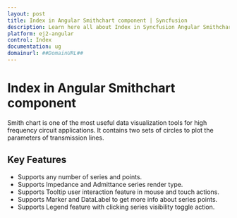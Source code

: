 ```yaml
---
layout: post
title: Index in Angular Smithchart component | Syncfusion
description: Learn here all about Index in Syncfusion Angular Smithchart component of Syncfusion Essential JS 2 and more.
platform: ej2-angular
control: Index 
documentation: ug
domainurl: ##DomainURL##
---
```


# Index in Angular Smithchart component

Smith chart is one of the most useful data visualization tools for high frequency circuit applications. It contains two sets of circles to plot the parameters of transmission lines.

## Key Features

* Supports any number of series and points.
* Supports Impedance and Admittance series render type.
* Supports Tooltip user interaction feature in mouse and touch actions.
* Supports Marker and DataLabel to get more info about series points.
* Supports Legend feature with clicking series visibility toggle action.